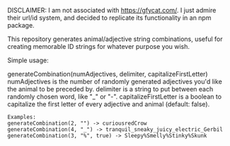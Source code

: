 DISCLAIMER: I am not associated with https://gfycat.com/. I just admire their url/id system, and decided to replicate its functionality in an npm package.

This repository generates animal/adjective string combinations, useful for creating memorable ID strings for whatever purpose you wish.

Simple usage:

generateCombination(numAdjectives, delimiter, capitalizeFirstLetter) numAdjectives is the number of randomly generated adjectives you'd like the animal to be
preceded by. delimiter is a string to put between each randomly chosen word, like "_" or "-". capitalizeFirstLetter is a boolean to capitalize the first letter
of every adjective and animal (default: false).

    Examples:
	generateCombination(2, "") -> curiousredCrow
	generateCombination(4, "_") -> tranquil_sneaky_juicy_electric_Gerbil
	generateCombination(3, "%", true) -> Sleepy%Smelly%Stinky%Skunk
